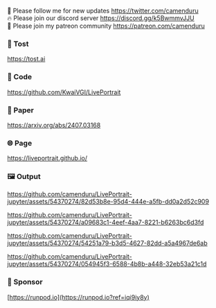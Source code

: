 🐣 Please follow me for new updates https://twitter.com/camenduru <br />
🔥 Please join our discord server https://discord.gg/k5BwmmvJJU <br />
🥳 Please join my patreon community https://patreon.com/camenduru <br />

###  🥪 Tost
https://tost.ai

### 🧬 Code
https://github.com/KwaiVGI/LivePortrait

### 📄 Paper
https://arxiv.org/abs/2407.03168

### 🌐 Page
https://liveportrait.github.io/

### 🖼 Output

https://github.com/camenduru/LivePortrait-jupyter/assets/54370274/82d53b8e-95d4-444e-a5fb-dd0a2d52c909

https://github.com/camenduru/LivePortrait-jupyter/assets/54370274/a09683c1-4eef-4aa7-8221-b6263bc6d3fd

https://github.com/camenduru/LivePortrait-jupyter/assets/54370274/54251a79-b3d5-4627-82dd-a5a4967de6ab

https://github.com/camenduru/LivePortrait-jupyter/assets/54370274/054945f3-6588-4b8b-a448-32eb53a21c1d

### 🏢 Sponsor
[https://runpod.io](https://runpod.io?ref=iqi9iy8y)
